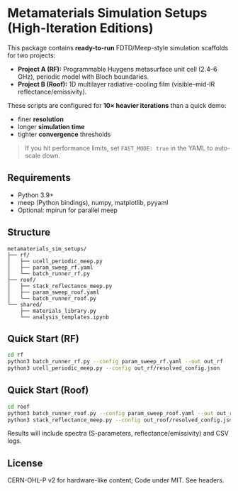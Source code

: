 # Metamaterials Simulation Setups (High-Iteration Editions)

This package contains **ready-to-run** FDTD/Meep-style simulation scaffolds for two projects:

- **Project A (RF):** Programmable Huygens metasurface unit cell (2.4–6 GHz), periodic model with Bloch boundaries.
- **Project B (Roof):** 1D multilayer radiative-cooling film (visible–mid-IR reflectance/emissivity).

These scripts are configured for **10× heavier iterations** than a quick demo:
- finer **resolution**
- longer **simulation time**
- tighter **convergence** thresholds

> If you hit performance limits, set `FAST_MODE: true` in the YAML to auto-scale down.

## Requirements

- Python 3.9+
- meep (Python bindings), numpy, matplotlib, pyyaml
- Optional: mpirun for parallel meep

## Structure

```
metamaterials_sim_setups/
├── rf/
│   ├── ucell_periodic_meep.py
│   ├── param_sweep_rf.yaml
│   └── batch_runner_rf.py
├── roof/
│   ├── stack_reflectance_meep.py
│   ├── param_sweep_roof.yaml
│   └── batch_runner_roof.py
└── shared/
    ├── materials_library.py
    └── analysis_templates.ipynb
```

## Quick Start (RF)

```bash
cd rf
python3 batch_runner_rf.py --config param_sweep_rf.yaml --out out_rf
python3 ucell_periodic_meep.py --config out_rf/resolved_config.json
```

## Quick Start (Roof)

```bash
cd roof
python3 batch_runner_roof.py --config param_sweep_roof.yaml --out out_roof
python3 stack_reflectance_meep.py --config out_roof/resolved_config.json
```

Results will include spectra (S-parameters, reflectance/emissivity) and CSV logs.

## License

CERN-OHL-P v2 for hardware-like content; Code under MIT. See headers.
